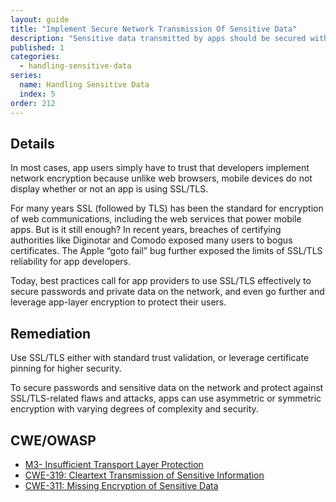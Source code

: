 ```yaml
---
layout: guide
title: "Implement Secure Network Transmission Of Sensitive Data"
description: "Sensitive data transmitted by apps should be secured with SSL/TLS at a minimum, and with app-layer encryption for passwords and other more sensitive values."
published: 1
categories:
  - handling-sensitive-data
series:
  name: Handling Sensitive Data
  index: 5
order: 212
--- 
```


## Details 

In most cases, app users simply have to trust that developers implement network encryption because unlike web browsers, mobile devices do not display whether or not an app is using SSL/TLS.

For many years SSL (followed by TLS) has been the standard for encryption of web communications, including the web services that power mobile apps. But is it still enough? In recent years, breaches of certifying authorities like Diginotar and Comodo exposed many users to bogus certificates. The Apple “goto fail” bug further exposed the limits of SSL/TLS reliability for app developers.

Today, best practices call for app providers to use SSL/TLS effectively to secure passwords and private data on the network, and even go further and leverage app-layer encryption to protect their users.

## Remediation

Use SSL/TLS either with standard trust validation, or leverage certificate pinning for higher security.

To secure passwords and sensitive data on the network and protect against SSL/TLS-related flaws and attacks, apps can use asymmetric or symmetric encryption with varying degrees of complexity and security.


## CWE/OWASP 

 * [M3- Insufficient Transport Layer Protection](https://www.owasp.org/index.php/Mobile_Top_10_2014-M3)
 * [CWE-319: Cleartext Transmission of Sensitive Information](http://cwe.mitre.org/data/definitions/319.html)
 * [CWE-311: Missing Encryption of Sensitive Data](http://cwe.mitre.org/data/definitions/311.html)
